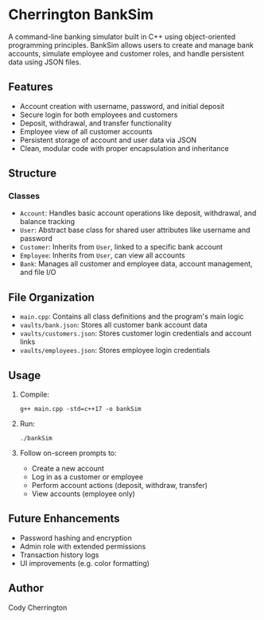

# Cherrington BankSim

A command-line banking simulator built in C++ using object-oriented programming principles. BankSim allows users to create and manage bank accounts, simulate employee and customer roles, and handle persistent data using JSON files.

## Features

- Account creation with username, password, and initial deposit
- Secure login for both employees and customers
- Deposit, withdrawal, and transfer functionality
- Employee view of all customer accounts
- Persistent storage of account and user data via JSON
- Clean, modular code with proper encapsulation and inheritance

## Structure

### Classes

- `Account`: Handles basic account operations like deposit, withdrawal, and balance tracking
- `User`: Abstract base class for shared user attributes like username and password
- `Customer`: Inherits from `User`, linked to a specific bank account
- `Employee`: Inherits from `User`, can view all accounts
- `Bank`: Manages all customer and employee data, account management, and file I/O

## File Organization

- `main.cpp`: Contains all class definitions and the program's main logic
- `vaults/bank.json`: Stores all customer bank account data
- `vaults/customers.json`: Stores customer login credentials and account links
- `vaults/employees.json`: Stores employee login credentials

## Usage

1. Compile:
   ```
   g++ main.cpp -std=c++17 -o bankSim
   ```

2. Run:
   ```
   ./bankSim
   ```

3. Follow on-screen prompts to:
   - Create a new account
   - Log in as a customer or employee
   - Perform account actions (deposit, withdraw, transfer)
   - View accounts (employee only)

## Future Enhancements

- Password hashing and encryption
- Admin role with extended permissions
- Transaction history logs
- UI improvements (e.g. color formatting)

## Author

Cody Cherrington